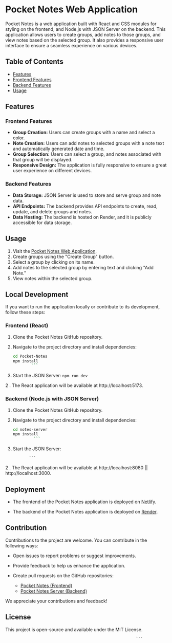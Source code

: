 # Pocket Notes Web Application

Pocket Notes is a web application built with React and CSS modules for styling on the frontend, and Node.js with JSON Server on the backend. This application allows users to create groups, add notes to those groups, and view notes based on the selected group. It also provides a responsive user interface to ensure a seamless experience on various devices.

## Table of Contents

- [Features](#features)
- [Frontend Features](#frontend-features)
- [Backend Features](#backend-features)
- [Usage](#usage)

## Features

### Frontend Features

- **Group Creation:** Users can create groups with a name and select a color.
- **Note Creation:** Users can add notes to selected groups with a note text and automatically generated date and time.
- **Group Selection:** Users can select a group, and notes associated with that group will be displayed.
- **Responsive Design:** The application is fully responsive to ensure a great user experience on different devices.

### Backend Features

- **Data Storage:** JSON Server is used to store and serve group and note data.
- **API Endpoints:** The backend provides API endpoints to create, read, update, and delete groups and notes.
- **Data Hosting:** The backend is hosted on Render, and it is publicly accessible for data storage.

## Usage

1. Visit the [Pocket Notes Web Application](https://earnest-melba-0950b8.netlify.app/).
2. Create groups using the "Create Group" button.
3. Select a group by clicking on its name.
4. Add notes to the selected group by entering text and clicking "Add Note."
5. View notes within the selected group.

## Local Development

If you want to run the application locally or contribute to its development, follow these steps:

### Frontend (React)

1. Clone the Pocket Notes GitHub repository.
2. Navigate to the project directory and install dependencies:

   ```sh
   cd Pocket-Notes
   npm install
           ```
   
1. Start the JSON Server:
    ```npm run dev ```

2 . The React application will be available at http://localhost:5173.

### Backend (Node.js with JSON Server)

1. Clone the Pocket Notes GitHub repository.
2. Navigate to the project directory and install dependencies:

   ```sh
   cd notes-server
   npm install
            ```  
1. Start the JSON Server:
    ```npm start
           ```
2 . The React application will be available at http://localhost:8080 || http://localhost:3000.

## Deployment

- The frontend of the Pocket Notes application is deployed on [Netlify](https://earnest-melba-0950b8.netlify.app/).

- The backend of the Pocket Notes application is deployed on [Render](https://notes-server-hg5p.onrender.com/).

## Contribution

Contributions to the project are welcome. You can contribute in the following ways:

- Open issues to report problems or suggest improvements.
- Provide feedback to help us enhance the application.
- Create pull requests on the GitHub repositories:

  - [Pocket Notes (Frontend)](https://github.com/Arvind78/Pocket-Notes)
  - [Pocket Notes Server (Backend)](https://github.com/Arvind78/notes-server)

We appreciate your contributions and feedback!

## License

This project is open-source and available under the MIT License.
  ```You can copy and paste this Markdown code into your README.md file in your Git repository. This README.md file provides information on local development, deployment, contribution guidelines, and the project's license.
                                                           ```
